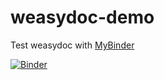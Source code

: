# weasydoc-demo
Test weasydoc with [MyBinder](https://mybinder.org/)

[![Binder](https://mybinder.org/badge.svg)](https://mybinder.org/v2/gh/RLesur/weasydoc-demo/master?urlpath=rstudio)



